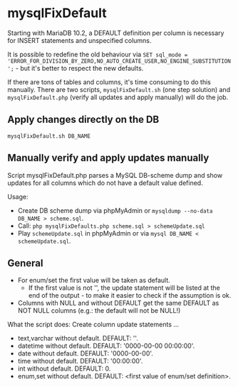 # mysqlFixDefault
Starting with MariaDB 10.2, a DEFAULT definition per column is necessary for INSERT statements and unspecified columns. 

It is possible to redefine the old behaviour via `SET sql_mode = 'ERROR_FOR_DIVISION_BY_ZERO,NO_AUTO_CREATE_USER,NO_ENGINE_SUBSTITUTION';` - but it's better to respect the new defaults.

If there are tons of tables and columns, it's time consuming to do this manually. There are two scripts, `mysqlFixDefault.sh` (one step solution) and `mysqlFixDefault.php` (verify all updates and apply manually) will do the job.

## Apply changes directly on the DB

`mysqlFixDefault.sh DB_NAME`

## Manually verify and apply updates manually

Script mysqlFixDefault.php parses a MySQL DB-scheme dump and show updates for all columns which do not have a default value defined.

Usage:

- Create DB scheme dump via phpMyAdmin or `mysqldump --no-data DB_NAME > scheme.sql`.
- Call: `php mysqlFixDefaults.php scheme.sql > schemeUpdate.sql`
- Play `schemeUpdate.sql` in phpMyAdmin or via `mysql DB_NAME < schemeUpdate.sql`.

## General

- For enum/set the first value will be taken as default. 
  - If the first value is not '', the update statement will be listed at the end of the output - to make it easier to check if the assumption is ok.
- Columns with NULL and without DEFAULT get the same DEFAULT as NOT NULL columns (e.g.: the default will not be NULL!)

What the script does: Create column update statements ...

- text,varchar without default. DEFAULT: ''.
- datetime without default. DEFAULT: '0000-00-00 00:00:00'.
- date without default. DEFAULT: '0000-00-00'.
- time without default. DEFAULT: '00:00:00'.
- int without default. DEFAULT: 0.
- enum,set without default. DEFAULT: <first value of enum/set definition>.

